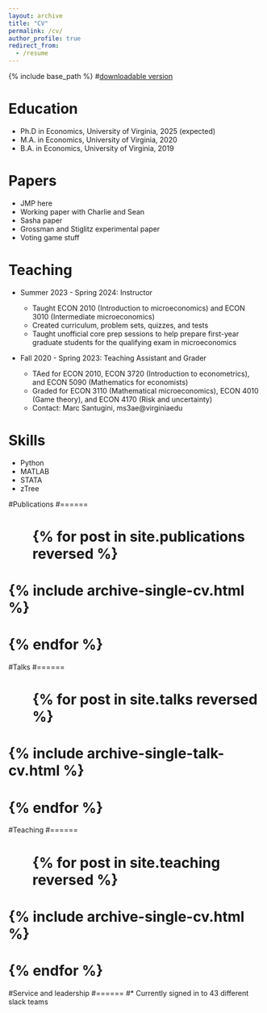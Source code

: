 ```yaml
---
layout: archive
title: "CV"
permalink: /cv/
author_profile: true
redirect_from:
  - /resume
---
```


{% include base_path %}
#[downloadable version]()

Education
======
* Ph.D in Economics, University of Virginia, 2025 (expected)
* M.A. in Economics, University of Virginia, 2020
* B.A. in Economics, University of Virginia, 2019

Papers
======
* JMP here
* Working paper with Charlie and Sean
* Sasha paper
* Grossman and Stiglitz experimental paper
* Voting game stuff

Teaching
======
* Summer 2023 - Spring 2024: Instructor
  * Taught ECON 2010 (Introduction to microeconomics) and ECON 3010 (Intermediate microeconomics)
  * Created curriculum, problem sets, quizzes, and tests
  * Taught unofficial core prep sessions to help prepare first-year graduate students for the qualifying exam in microeconomics

* Fall 2020 - Spring 2023: Teaching Assistant and Grader
  * TAed for ECON 2010, ECON 3720 (Introduction to econometrics), and ECON 5090 (Mathematics for economists)
  * Graded for ECON 3110 (Mathematical microeconomics), ECON 4010 (Game theory), and ECON 4170 (Risk and uncertainty)
  * Contact: Marc Santugini, ms3ae@virginiaedu
  
Skills
======
* Python
* MATLAB
* STATA
* zTree

#Publications
#======
#  <ul>{% for post in site.publications reversed %}
#    {% include archive-single-cv.html %}
#  {% endfor %}</ul>
  
#Talks
#======
#  <ul>{% for post in site.talks reversed %}
#    {% include archive-single-talk-cv.html  %}
#  {% endfor %}</ul>
  
#Teaching
#======
#  <ul>{% for post in site.teaching reversed %}
#    {% include archive-single-cv.html %}
#  {% endfor %}</ul>
  
#Service and leadership
#======
#* Currently signed in to 43 different slack teams
